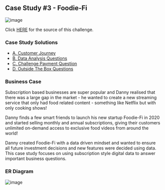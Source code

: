 ## Case Study #3 - Foodie-Fi
![image](https://github.com/haiilingg/-8-Week-SQL-Challenge/assets/130296433/382b6f4e-80c7-4248-b576-22b3fcf55c0c)


Click [HERE](https://8weeksqlchallenge.com/case-study-3/) for the source of this challenge.

### Case Study Solutions
- [A. Customer Journey](https://github.com/haiilingg/-8-Week-SQL-Challenge/blob/main/Case%20Study%20%233%20-%20Foodie-Fi/A.%20Customer%20Journey.md)
- [B. Data Analysis Questions]()
- [C. Challenge Payment Question]()
- [D. Outside The Box Questions]()

### Business Case
Subscription based businesses are super popular and Danny realised that there was a large gap in the market - he wanted to create a new streaming service that only had food related content - something like Netflix but with only cooking shows!

Danny finds a few smart friends to launch his new startup Foodie-Fi in 2020 and started selling monthly and annual subscriptions, giving their customers unlimited on-demand access to exclusive food videos from around the world!

Danny created Foodie-Fi with a data driven mindset and wanted to ensure all future investment decisions and new features were decided using data. This case study focuses on using subscription style digital data to answer important business questions.

### ER Diagram
![image](https://github.com/haiilingg/-8-Week-SQL-Challenge/assets/130296433/8449717d-fdaf-41a8-869e-ab43cf383975)



